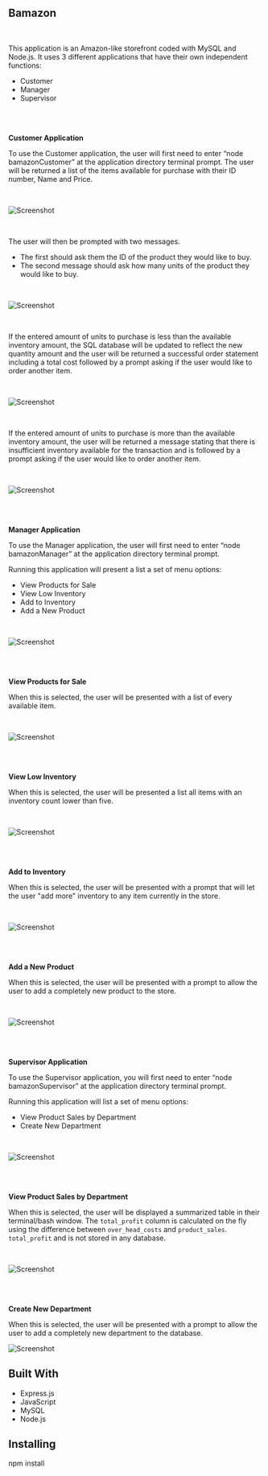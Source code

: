 ## Bamazon

<br />

This application is an Amazon-like storefront coded with MySQL and Node.js.  It uses 3 different applications that have their own independent functions:


- Customer
- Manager
- Supervisor

<br />
<br />

**Customer Application**

To use the Customer application, the user will first need to enter “node bamazonCustomer” at the application directory terminal prompt. The user will be returned a list of the items available for purchase with their ID number, Name and Price.

<br />

![Screenshot](/demo%20images/bamazonCustomer1.png)

<br />

The user will then be prompted with two messages.

- The first should ask them the ID of the product they would like to buy.
- The second message should ask how many units of the product they would like to buy.

<br />

![Screenshot](/demo%20images/bamazonCustomer2.png)

<br />

If the entered amount of units to purchase is less than the available inventory amount, the SQL database will be updated to reflect the new quantity amount and the user will be returned a successful order statement including a total cost followed by a prompt asking if the user would like to order another item.

<br />

![Screenshot](/demo%20images/bamazonCustomer3.png)

<br />

If the entered amount of units to purchase is more than the available inventory amount, the user will be returned a message stating that there is insufficient inventory available for the transaction and is followed by a prompt asking if the user would like to order another item.

<br />

![Screenshot](/demo%20images/bamazonCustomer4.png)

<br />
<br />

**Manager Application**

To use the Manager application, the user will first need to enter “node bamazonManager” at the application directory terminal prompt.

Running this application will present a list a set of menu options:

- View Products for Sale
- View Low Inventory
- Add to Inventory
- Add a New Product

<br />

![Screenshot](/demo%20images/bamazonManager1.png)

<br />
<br />

**View Products for Sale**

When this is selected, the user will be presented with a list of every available item.

<br />

![Screenshot](/demo%20images/bamazonManager2.png)

<br />
<br />

**View Low Inventory**

When this is selected, the user will be presented a list all items with an inventory count lower than five.

<br />

![Screenshot](/demo%20images/bamazonManager3.png)

<br />
<br />

**Add to Inventory**

When this is selected, the user will be presented with a prompt that will let the user "add more" inventory to any item currently in the store.

<br />

![Screenshot](/demo%20images/bamazonManager4.png)

<br />
<br />

**Add a New Product**

When this is selected, the user will be presented with a prompt to allow the user to add a completely new product to the store.

<br />

![Screenshot](/demo%20images/bamazonManager5.png)

<br />
<br />

**Supervisor Application**

To use the Supervisor application, you will first need to enter “node bamazonSupervisor” at the application directory terminal prompt. 

Running this application will list a set of menu options:

- View Product Sales by Department
- Create New Department

<br />

![Screenshot](/demo%20images/bamazonSupervisor1.png)

<br />
<br />

**View Product Sales by Department**

When this is selected, the user will be displayed a summarized table in their terminal/bash window. The `total_profit` column is calculated on the fly using the difference between `over_head_costs` and `product_sales`. `total_profit` and is not stored in any database.

<br />

![Screenshot](/demo%20images/bamazonSupervisor2.png)

<br />
<br />

**Create New Department**

When this is selected, the user will be presented with a prompt to allow the user to add a completely new department to the database.

![Screenshot](/demo%20images/bamazonSupervisor3.png)


## Built With

* Express.js
* JavaScript
* MySQL
* Node.js


## Installing

npm install











































